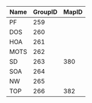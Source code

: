| Name | GroupID | MapID |
|-|-|-|
|PF|259||
|DOS|260||
|HOA|261||
|MOTS|262||
|SD|263|380|
|SOA|264||
|NW|265||
|TOP|266|382|
